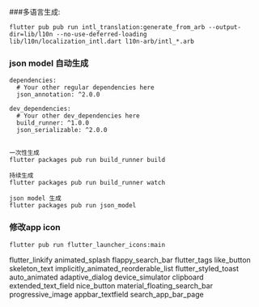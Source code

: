 
###多语言生成:
```shell
flutter pub pub run intl_translation:generate_from_arb --output-dir=lib/l10n --no-use-deferred-loading  lib/l10n/localization_intl.dart l10n-arb/intl_*.arb
```

### json model 自动生成
```
dependencies:
  # Your other regular dependencies here
  json_annotation: ^2.0.0

dev_dependencies:
  # Your other dev_dependencies here
  build_runner: ^1.0.0
  json_serializable: ^2.0.0


一次性生成
flutter packages pub run build_runner build

持续生成
flutter packages pub run build_runner watch

json model 生成
flutter packages pub run json_model
```


### 修改app icon
```
flutter pub run flutter_launcher_icons:main
```

flutter_linkify
animated_splash
flappy_search_bar
flutter_tags
like_button
skeleton_text
implicitly_animated_reorderable_list
flutter_styled_toast
auto_animated
adaptive_dialog
device_simulator
clipboard
extended_text_field
nice_button
material_floating_search_bar
progressive_image
appbar_textfield
search_app_bar_page





